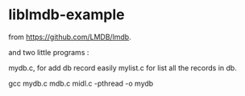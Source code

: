 # liblmdb-example

from https://github.com/LMDB/lmdb.

and two little programs : 

mydb.c, for add db record easily
mylist.c for list all the records in db.

gcc mydb.c mdb.c midl.c -pthread -o mydb
